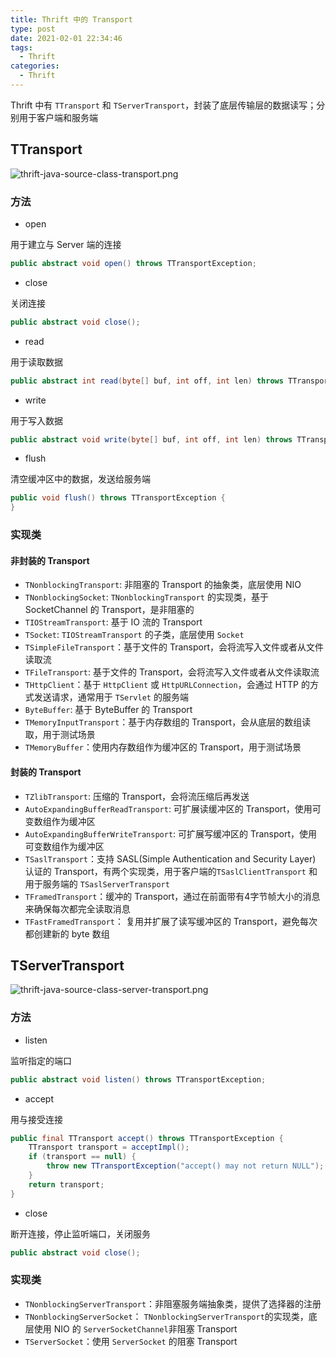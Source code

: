 ```yaml
---
title: Thrift 中的 Transport
type: post
date: 2021-02-01 22:34:46
tags:
  - Thrift
categories:
  - Thrift
---
```


Thrift 中有 `TTransport` 和 `TServerTransport`，封装了底层传输层的数据读写；分别用于客户端和服务端

## TTransport

![thrift-java-source-class-transport.png](https://img.hellowood.dev/picture/thrift-java-source-class-transport.png)

### 方法

- open

用于建立与 Server 端的连接

```java
public abstract void open() throws TTransportException;
```

- close

关闭连接

```java
public abstract void close();
```

- read

用于读取数据

```java
public abstract int read(byte[] buf, int off, int len) throws TTransportException;
```

- write

用于写入数据

```java
public abstract void write(byte[] buf, int off, int len) throws TTransportException;
```

- flush

清空缓冲区中的数据，发送给服务端

```java
public void flush() throws TTransportException {
}
```

### 实现类

#### 非封装的 Transport

- `TNonblockingTransport`: 非阻塞的 Transport 的抽象类，底层使用 NIO
- `TNonblockingSocket`: `TNonblockingTransport` 的实现类，基于 SocketChannel 的 Transport，是非阻塞的
- `TIOStreamTransport`: 基于 IO 流的 Transport
- `TSocket`: `TIOStreamTransport` 的子类，底层使用 `Socket`
- `TSimpleFileTransport`：基于文件的 Transport，会将流写入文件或者从文件读取流
- `TFileTransport`: 基于文件的 Transport，会将流写入文件或者从文件读取流
- `THttpClient`：基于 `HttpClient` 或 `HttpURLConnection`，会通过 HTTP 的方式发送请求，通常用于 `TServlet` 的服务端
- `ByteBuffer`: 基于 ByteBuffer 的 Transport
- `TMemoryInputTransport`：基于内存数组的 Transport，会从底层的数组读取，用于测试场景
- `TMemoryBuffer`：使用内存数组作为缓冲区的 Transport，用于测试场景

#### 封装的 Transport

- `TZlibTransport`: 压缩的 Transport，会将流压缩后再发送
- `AutoExpandingBufferReadTransport`: 可扩展读缓冲区的 Transport，使用可变数组作为缓冲区
- `AutoExpandingBufferWriteTransport`: 可扩展写缓冲区的 Transport，使用可变数组作为缓冲区
- `TSaslTransport`：支持 SASL(Simple Authentication and Security Layer) 认证的 Transport，有两个实现类，用于客户端的`TSaslClientTransport` 和用于服务端的 `TSaslServerTransport`
- `TFramedTransport`：缓冲的 Transport，通过在前面带有4字节帧大小的消息来确保每次都完全读取消息
- `TFastFramedTransport`： 复用并扩展了读写缓冲区的 Transport，避免每次都创建新的 byte 数组

## TServerTransport

![thrift-java-source-class-server-transport.png](https://img.hellowood.dev/picture/thrift-java-source-class-server-transport.png)

### 方法

- listen

监听指定的端口

```java
public abstract void listen() throws TTransportException;
```

- accept

用与接受连接

```java
public final TTransport accept() throws TTransportException {
    TTransport transport = acceptImpl();
    if (transport == null) {
        throw new TTransportException("accept() may not return NULL");
    }
    return transport;
}
```

- close

断开连接，停止监听端口，关闭服务

```java
public abstract void close();
```

### 实现类

- `TNonblockingServerTransport`：非阻塞服务端抽象类，提供了选择器的注册
- `TNonblockingServerSocket`： `TNonblockingServerTransport`的实现类，底层使用 NIO 的 `ServerSocketChannel`非阻塞 Transport
- `TServerSocket`：使用 `ServerSocket` 的阻塞 Transport
